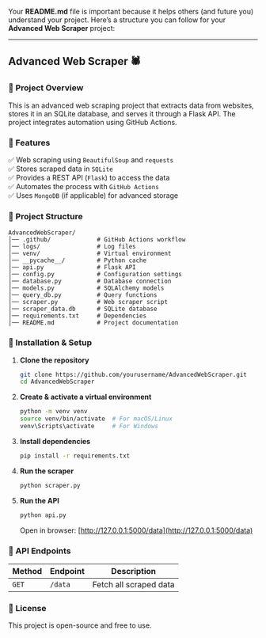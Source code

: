Your **README.md** file is important because it helps others (and future you) understand your project. Here’s a structure you can follow for your **Advanced Web Scraper** project:

---

## **Advanced Web Scraper 🕷️**  

### **📌 Project Overview**  
This is an advanced web scraping project that extracts data from websites, stores it in an SQLite database, and serves it through a Flask API. The project integrates automation using GitHub Actions.

### **🚀 Features**  
✅ Web scraping using `BeautifulSoup` and `requests`  
✅ Stores scraped data in `SQLite`  
✅ Provides a REST API (`Flask`) to access the data  
✅ Automates the process with `GitHub Actions`  
✅ Uses `MongoDB` (if applicable) for advanced storage  

### **📂 Project Structure**  
```
AdvancedWebScraper/
│── .github/             # GitHub Actions workflow  
│── logs/                # Log files  
│── venv/                # Virtual environment  
│── __pycache__/         # Python cache  
│── api.py               # Flask API  
│── config.py            # Configuration settings  
│── database.py          # Database connection  
│── models.py            # SQLAlchemy models  
│── query_db.py          # Query functions  
│── scraper.py           # Web scraper script  
│── scraper_data.db      # SQLite database  
│── requirements.txt     # Dependencies  
│── README.md            # Project documentation  
```

### **🔧 Installation & Setup**  
1. **Clone the repository**  
   ```bash
   git clone https://github.com/yourusername/AdvancedWebScraper.git
   cd AdvancedWebScraper
   ```

2. **Create & activate a virtual environment**  
   ```bash
   python -m venv venv
   source venv/bin/activate  # For macOS/Linux
   venv\Scripts\activate     # For Windows
   ```

3. **Install dependencies**  
   ```bash
   pip install -r requirements.txt
   ```

4. **Run the scraper**  
   ```bash
   python scraper.py
   ```

5. **Run the API**  
   ```bash
   python api.py
   ```
   Open in browser: [http://127.0.0.1:5000/data](http://127.0.0.1:5000/data)

### **🔗 API Endpoints**  
| Method | Endpoint  | Description |
|--------|----------|-------------|
| `GET`  | `/data`  | Fetch all scraped data |

### **📜 License**  
This project is open-source and free to use.
